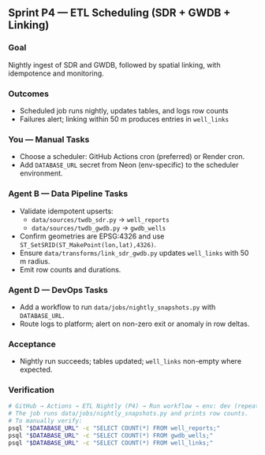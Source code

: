 ## Sprint P4 — ETL Scheduling (SDR + GWDB + Linking)

### Goal
Nightly ingest of SDR and GWDB, followed by spatial linking, with idempotence and monitoring.

### Outcomes
- Scheduled job runs nightly, updates tables, and logs row counts
- Failures alert; linking within 50 m produces entries in `well_links`

### You — Manual Tasks
- Choose a scheduler: GitHub Actions cron (preferred) or Render cron.
- Add `DATABASE_URL` secret from Neon (env-specific) to the scheduler environment.

### Agent B — Data Pipeline Tasks
- Validate idempotent upserts:
  - `data/sources/twdb_sdr.py` → `well_reports`
  - `data/sources/twdb_gwdb.py` → `gwdb_wells`
- Confirm geometries are EPSG:4326 and use `ST_SetSRID(ST_MakePoint(lon,lat),4326)`.
- Ensure `data/transforms/link_sdr_gwdb.py` updates `well_links` with 50 m radius.
- Emit row counts and durations.

### Agent D — DevOps Tasks
- Add a workflow to run `data/jobs/nightly_snapshots.py` with `DATABASE_URL`.
- Route logs to platform; alert on non-zero exit or anomaly in row deltas.

### Acceptance
- Nightly run succeeds; tables updated; `well_links` non-empty where expected.

### Verification
```bash
# GitHub → Actions → ETL Nightly (P4) → Run workflow → env: dev (repeat for staging/prod)
# The job runs data/jobs/nightly_snapshots.py and prints row counts.
# To manually verify:
psql "$DATABASE_URL" -c "SELECT COUNT(*) FROM well_reports;"
psql "$DATABASE_URL" -c "SELECT COUNT(*) FROM gwdb_wells;"
psql "$DATABASE_URL" -c "SELECT COUNT(*) FROM well_links;"
```


